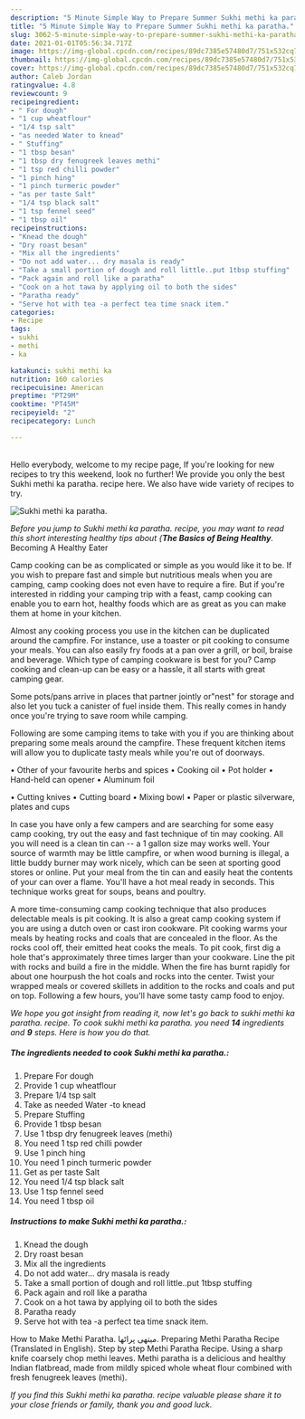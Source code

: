```yaml
---
description: "5 Minute Simple Way to Prepare Summer Sukhi methi ka paratha."
title: "5 Minute Simple Way to Prepare Summer Sukhi methi ka paratha."
slug: 3062-5-minute-simple-way-to-prepare-summer-sukhi-methi-ka-paratha
date: 2021-01-01T05:56:34.717Z
image: https://img-global.cpcdn.com/recipes/89dc7385e57480d7/751x532cq70/sukhi-methi-ka-paratha-recipe-main-photo.jpg
thumbnail: https://img-global.cpcdn.com/recipes/89dc7385e57480d7/751x532cq70/sukhi-methi-ka-paratha-recipe-main-photo.jpg
cover: https://img-global.cpcdn.com/recipes/89dc7385e57480d7/751x532cq70/sukhi-methi-ka-paratha-recipe-main-photo.jpg
author: Caleb Jordan
ratingvalue: 4.8
reviewcount: 9
recipeingredient:
- " For dough"
- "1 cup wheatflour"
- "1/4 tsp salt"
- "as needed Water to knead"
- " Stuffing"
- "1 tbsp besan"
- "1 tbsp dry fenugreek leaves methi"
- "1 tsp red chilli powder"
- "1 pinch hing"
- "1 pinch turmeric powder"
- "as per taste Salt"
- "1/4 tsp black salt"
- "1 tsp fennel seed"
- "1 tbsp oil"
recipeinstructions:
- "Knead the dough"
- "Dry roast besan"
- "Mix all the ingredients"
- "Do not add water... dry masala is ready"
- "Take a small portion of dough and roll little..put 1tbsp stuffing"
- "Pack again and roll like a paratha"
- "Cook on a hot tawa by applying oil to both the sides"
- "Paratha ready"
- "Serve hot with tea -a perfect tea time snack item."
categories:
- Recipe
tags:
- sukhi
- methi
- ka

katakunci: sukhi methi ka 
nutrition: 160 calories
recipecuisine: American
preptime: "PT29M"
cooktime: "PT45M"
recipeyield: "2"
recipecategory: Lunch

---
```

<br>
Hello everybody, welcome to my recipe page, If you're looking for new recipes to try this weekend, look no further! We provide you only the best Sukhi methi ka paratha. recipe here. We also have wide variety of recipes to try.
<br>


![Sukhi methi ka paratha.](https://img-global.cpcdn.com/recipes/89dc7385e57480d7/751x532cq70/sukhi-methi-ka-paratha-recipe-main-photo.jpg)

<i>Before you jump to Sukhi methi ka paratha. recipe, you may want to read this short interesting healthy tips about {<strong>The Basics of Being Healthy</strong>.</i>
Becoming A Healthy Eater

    
Camp cooking can be as complicated or simple as you would like it to be. If you wish to prepare fast and simple but nutritious meals when you are camping, camp cooking does not even have to require a fire. But if you're interested in ridding your camping trip with a feast, camp cooking can enable you to earn hot, healthy foods which are as great as you can make them at home in your kitchen.

 Almost any cooking process you use in the kitchen can be duplicated around the campfire. For instance, use a toaster or pit cooking to consume your meals. You can also easily fry foods at a pan over a grill, or boil, braise and beverage. Which type of camping cookware is best for you? Camp cooking and clean-up can be easy or a hassle, it all starts with great camping gear.

Some pots/pans arrive in places that partner jointly or"nest" for storage and also let you tuck a canister of fuel inside them. This really comes in handy once you're trying to save room while camping.

Following are some camping items to take with you if you are thinking about preparing some meals around the campfire. These frequent kitchen items will allow you to duplicate tasty meals while you're out of doorways.


• Other of your favourite herbs and spices
• Cooking oil
• Pot holder
• Hand-held can opener
• Aluminum foil

• Cutting knives
• Cutting board
• Mixing bowl
• Paper or plastic silverware, plates and cups

In case you have only a few campers and are searching for some easy camp cooking, try out the easy and fast technique of tin may cooking. All you will need is a clean tin can -- a 1 gallon size may works well. Your source of warmth may be little campfire, or when wood burning is illegal, a little buddy burner may work nicely, which can be seen at sporting good stores or online. Put your meal from the tin can and easily heat the contents of your can over a flame. You'll have a hot meal ready in seconds.  This technique works great for soups, beans and poultry.

A more time-consuming camp cooking technique that also produces delectable meals is pit cooking.  It is also a great camp cooking system if you are using a dutch oven or cast iron cookware. Pit cooking warms your meals by heating rocks and coals that are concealed in the floor. As the rocks cool off, their emitted heat cooks the meals. To pit cook, first dig a hole that's approximately three times larger than your cookware. Line the pit with rocks and build a fire in the middle. When the fire has burnt rapidly for about one hourpush the hot coals and rocks into the center. Twist your wrapped meals or covered skillets in addition to the rocks and coals and put on top. Following a few hours, you'll have some tasty camp food to enjoy.


<i>We hope you got insight from reading it, now let's go back to sukhi methi ka paratha. recipe. To cook sukhi methi ka paratha. you need <strong>14</strong> ingredients and <strong>9</strong> steps. Here is how you do that.
</i>

##### The ingredients needed to cook Sukhi methi ka paratha.:

1. Prepare  For dough
1. Provide 1 cup wheatflour
1. Prepare 1/4 tsp salt
1. Take as needed Water -to knead
1. Prepare  Stuffing
1. Provide 1 tbsp besan
1. Use 1 tbsp dry fenugreek leaves (methi)
1. You need 1 tsp red chilli powder
1. Use 1 pinch hing
1. You need 1 pinch turmeric powder
1. Get as per taste Salt
1. You need 1/4 tsp black salt
1. Use 1 tsp fennel seed
1. You need 1 tbsp oil


##### Instructions to make Sukhi methi ka paratha.:

1. Knead the dough
1. Dry roast besan
1. Mix all the ingredients
1. Do not add water... dry masala is ready
1. Take a small portion of dough and roll little..put 1tbsp stuffing
1. Pack again and roll like a paratha
1. Cook on a hot tawa by applying oil to both the sides
1. Paratha ready
1. Serve hot with tea -a perfect tea time snack item.


How to Make Methi Paratha. میتھی پراٹھا. Preparing Methi Paratha Recipe (Translated in English). Step by step Methi Paratha Recipe. Using a sharp knife coarsely chop methi leaves. Methi paratha is a delicious and healthy Indian flatbread, made from mildly spiced whole wheat flour combined with fresh fenugreek leaves (methi). 

<i>If you find this Sukhi methi ka paratha. recipe valuable please share it to your close friends or family, thank you and good luck.</i>
